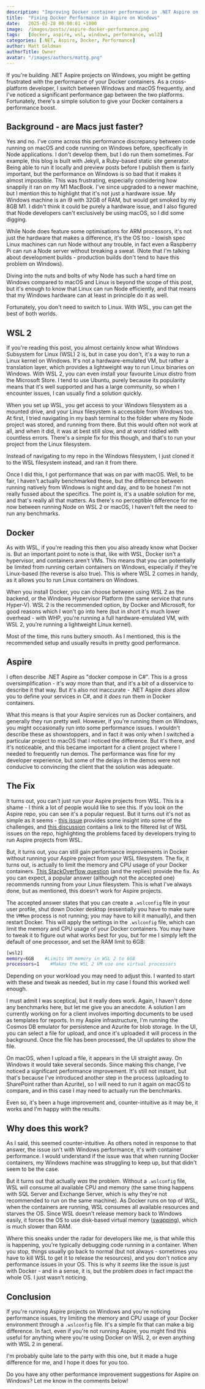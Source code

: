 ```yaml
---
description: "Improving Docker container performance in .NET Aspire on Windows by leveraging WSL 2 for better filesystem access and overall container efficiency."
title:  "Fixing Docker Performance in Aspire on Windows"
date:   2025-02-28 00:00:01 +1000
image:  /images/posts//aspire-docker-performance.png
tags:   [docker, aspire, wsl, windows, performance, wsl2]
categories: [.NET, Aspire, Docker, Performance]
author: Matt Goldman
authorTitle: Owner
avatar: "/images/authors/mattg.png"
---
```


If you're building .NET Aspire projects on Windows, you might be getting frustrated with the performance of your Docker containers. As a cross-platform developer, I switch between Windows and macOS frequently, and I've noticed a significant performance gap between the two platforms. Fortunately, there's a simple solution to give your Docker containers a performance boost.

## Background - are Macs just faster?

Yes and no. I've come across this performance discrepancy between code running on macOS and code running on Windows before, specifically in Node applications. I don't develop them, but I do run them sometimes. For example, this blog is built with Jekyll, a Ruby-based static site generator. Being able to run it locally and preview posts before I publish them is fairly important, but the performance on Windows is so bad that it makes it almost impossible. This was frustrating, especially considering how snappily it ran on my M1 MacBook. I've since upgraded to a newer machine, but I mention this to highlight that it's not just a hardware issue. My Windows machine is an i9 with 32GB of RAM, but would get smoked by my 8GB M1. I didn't think it could be purely a hardware issue, and I also figured that Node developers can't exclusively be using macOS, so I did some digging.

While Node does feature some optimisations for ARM processors, it's not just the hardware that makes a difference, it's the OS too - lowish spec Linux machines can run Node without any trouble, in fact even a Raspberry Pi can run a Node server without breaking a sweat. (Note that I'm talking about development builds - production builds don't tend to have this problem on Windows).

Diving into the nuts and bolts of why Node has such a hard time on Windows compared to macOS and Linux is beyond the scope of this post, but it's enough to know that Linux can run Node efficiently, and that means that my Windows hardware can at least in principle do it as well.

Fortunately, you don't need to switch to Linux. With WSL, you can get the best of both worlds.

## WSL 2

If you're reading this post, you almost certainly know what Windows Subsystem for Linux (WSL) 2 is, but in case you don't, it's a way to run a Linux kernel on Windows. It's not a hardware-emulated VM, but rather a translation layer, which provides a lightweight way to run Linux binaries on Windows. With WSL 2, you can even install your favourite Linux distro from the Microsoft Store. I tend to use Ubuntu, purely because its popularity means that it's well supported and has a large community, so when I encounter issues, I can usually find a solution quickly.

When you set up WSL, you get access to your Windows filesystem as a mounted drive, and your Linux filesystem is accessible from Windows too. At first, I tried navigating in my bash terminal to the folder where my Node project was stored, and running from there. But this would often not work at all, and when it did, it was at best still slow, and at worst riddled with countless errors. There's a simple fix for this though, and that's to run your project from the Linux filesystem.

Instead of navigating to my repo in the Windows filesystem, I just cloned it to the WSL filesystem instead, and ran it from there.

Once I did this, I got performance that was on par with macOS. Well, to be fair, I haven't actually benchmarked these, but the difference between running natively from Windows is night and day, and to be honest I'm not really fussed about the specifics. The point is, it's a usable solution for me, and that's really all that matters. As there's no perceptible difference for me now between running Node on WSL 2 or macOS, I haven't felt the need to run any benchmarks.

## Docker

As with WSL, if you're reading this then you also already know what Docker is. But an important point to note is that, like with WSL, Docker isn't a hypervisor, and containers aren't VMs. This means that you can potentially be limited from running certain containers on Windows, especially if they're Linux-based (the reverse is also true). This is where WSL 2 comes in handy, as it allows you to run Linux containers on Windows.

When you install Docker, you can choose between using WSL 2 as the backend, or the Windows Hypervisor Platform (the same service that runs Hyper-V). WSL 2 is the recommended option, by Docker and Microsoft, for good reasons which I won't go into here (but in short it's much lower overhead - with WHP, you're running a full hardware-emulated VM, with WSL 2, you're running a lightweight Linux kernel).

Most of the time, this runs buttery smooth. As I mentioned, this is the recommended setup and usually results in pretty good performance.

## Aspire

I often describe .NET Aspire as "docker compose in C#". This is a gross oversimplification - it's _way_ more than that, and it's a bit of a disservice to describe it that way. But it's also not inaccurate - .NET Aspire _does_ allow you to define your services in C#, and it _does_ run them in Docker containers.

What this means is that your Aspire services run as Docker containers, and generally they run pretty well. However, if you're running them on Windows, you might occasionally run into some performance issues. I wouldn't describe these as showstoppers, and in fact it was only when I switched a particular project to macOS that I noticed the difference. But it's there, and it's noticeable, and this became important for a client project where I needed to frequently run demos. The performance was fine for my developer experience, but some of the delays in the demos were not conducive to convincing the client that the solution was adequate.

## The Fix

It turns out, you can't just run your Aspire projects from WSL. This is a shame - I think a lot of people would like to see this. If you look on the Aspire repo, you can see it's a popular request. But it turns out it's not as simple as it seems - [this issue](https://github.com/dotnet/aspire/issues/1368) provides some insight into some of the challenges, and [this discussion](https://github.com/dotnet/aspire/discussions/6813) contains a link to the filtered list of WSL issues on the repo, highlighting the problems faced by developers trying to run Aspire projects from WSL.

But, it turns out, you can still gain performance improvements in Docker without running your Aspire project from your WSL filesystem. The fix, it turns out, is actually to limit the memory and CPU usage of your Docker containers. [This StackOverflow question](https://stackoverflow.com/questions/62154016/docker-on-wsl2-very-slow) (and the replies) provide the fix. As you can expect, a popular answer (although not the accepted one) recommends running from your Linux filesystem. This is what I've always done, but as mentioned, this doesn't work for Aspire projects.

The accepted answer states that you can create a `.wslconfig` file in your user profile, shut down Docker desktop (essentially you have to make sure the `VMMem` process is not running; you may have to kill it manually), and then restart Docker. This will apply the settings in the `.wslconfig` file, which can limit the memory and CPU usage of your Docker containers. You may have to tweak it to figure out what works best for you, but for me I simply left the default of one processor, and set the RAM limit to 6GB:

```bash
[wsl2]
memory=6GB    #Limits VM memory in WSL 2 to 6GB
processors=1    #Makes the WSL 2 VM use one virtual processors
```

Depending on your workload you may need to adjust this. I wanted to start with these and tweak as needed, but in my case I found this worked well enough.

I must admit I was sceptical, but it really does work. Again, I haven't done any benchmarks here, but let me give you an anecdote. A solution I am currently working on for a client involves importing documents to be used as templates for reports. In my Aspire infrastructure, I'm running the Cosmos DB emulator for persistence and Azurite for blob storage. In the UI, you can select a file for upload, and once it's uploaded it will process in the background. Once the file has been processed, the UI updates to show the file.

On macOS, when I upload a file, it appears in the UI straight away. On Windows it would take several seconds. Since making this change, I've noticed a significant performance improvement. It's still not instant, but that's because I've introduced another step in the process (uploading to SharePoint rather than Azurite), so I will need to run it again on macOS to compare, and in this case I may need to actually run the benchmarks.

Even so, it's been a huge improvement and, counter-intuitive as it may be, it works and I'm happy with the results.

## Why does this work?

As I said, this seemed counter-intuitive. As others noted in response to that answer, the issue isn't with Windows performance, it's with container performance. I would understand if the issue was that when running Docker containers, my Windows machine was struggling to keep up, but that didn't seem to be the case.

But it turns out that actually _was_ the problem. Without a `.wslconfig` file, WSL will consume all available CPU and memory (the same thing happens with SQL Server and Exchange Server, which is why they're not recommended to run on the same machine). As Docker runs on top of WSL, when the containers are running, WSL consumes all available resources and starves the OS. Since WSL doesn't release memory back to Windows easily, it forces the OS to use disk-based virtual memory ([swapping](https://www.geeksforgeeks.org/swapping-in-operating-system/)), which is much slower than RAM.

Where this sneaks under the radar for developers like me, is that while this is happening, you're typically debugging code running in a container. When you stop, things usually go back to normal (but not always - sometimes you have to kill WSL to get it to release the resources), and you don't notice any performance issues in your OS. This is why it _seems_ like the issue is just with Docker - and in a sense, it is, but the problem _does_ in fact impact the whole OS. I just wasn't noticing.

## Conclusion

If you're running Aspire projects on Windows and you're noticing performance issues, try limiting the memory and CPU usage of your Docker environment through a `.wslconfig` file. It's a simple fix that can make a big difference. In fact, even if you're not running Aspire, you might find this useful for anything where you're using Docker on WSL 2, or even anything with WSL 2 in general.

I'm probably quite late to the party with this one, but it made a huge difference for me, and I hope it does for you too.

Do you have any other performance improvement suggestions for Aspire on Windows? Let me know in the comments below!
